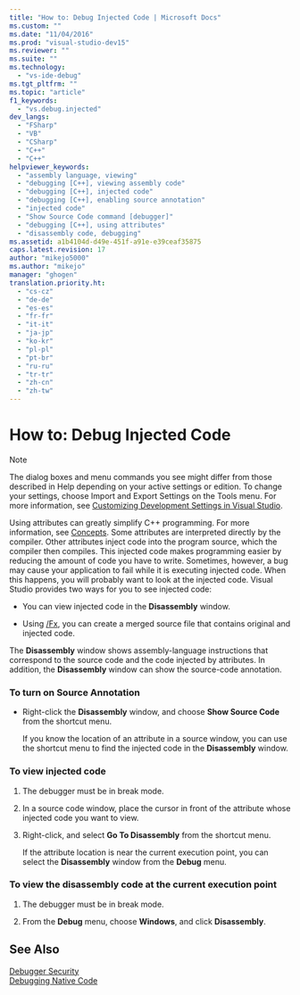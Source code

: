 ```yaml
---
title: "How to: Debug Injected Code | Microsoft Docs"
ms.custom: ""
ms.date: "11/04/2016"
ms.prod: "visual-studio-dev15"
ms.reviewer: ""
ms.suite: ""
ms.technology: 
  - "vs-ide-debug"
ms.tgt_pltfrm: ""
ms.topic: "article"
f1_keywords: 
  - "vs.debug.injected"
dev_langs: 
  - "FSharp"
  - "VB"
  - "CSharp"
  - "C++"
  - "C++"
helpviewer_keywords: 
  - "assembly language, viewing"
  - "debugging [C++], viewing assembly code"
  - "debugging [C++], injected code"
  - "debugging [C++], enabling source annotation"
  - "injected code"
  - "Show Source Code command [debugger]"
  - "debugging [C++], using attributes"
  - "disassembly code, debugging"
ms.assetid: a1b4104d-d49e-451f-a91e-e39ceaf35875
caps.latest.revision: 17
author: "mikejo5000"
ms.author: "mikejo"
manager: "ghogen"
translation.priority.ht: 
  - "cs-cz"
  - "de-de"
  - "es-es"
  - "fr-fr"
  - "it-it"
  - "ja-jp"
  - "ko-kr"
  - "pl-pl"
  - "pt-br"
  - "ru-ru"
  - "tr-tr"
  - "zh-cn"
  - "zh-tw"
---
```

# How to: Debug Injected Code
> [!NOTE]
>  The dialog boxes and menu commands you see might differ from those described in Help depending on your active settings or edition. To change your settings, choose Import and Export Settings on the Tools menu. For more information, see [Customizing Development Settings in Visual Studio](http://msdn.microsoft.com/en-us/22c4debb-4e31-47a8-8f19-16f328d7dcd3).  
  
 Using attributes can greatly simplify C++ programming. For more information, see [Concepts](/visual-cpp/windows/attributed-programming-concepts). Some attributes are interpreted directly by the compiler. Other attributes inject code into the program source, which the compiler then compiles. This injected code makes programming easier by reducing the amount of code you have to write. Sometimes, however, a bug may cause your application to fail while it is executing injected code. When this happens, you will probably want to look at the injected code. Visual Studio provides two ways for you to see injected code:  
  
-   You can view injected code in the **Disassembly** window.  
  
-   Using [/Fx](/visual-cpp/build/reference/fx-merge-injected-code), you can create a merged source file that contains original and injected code.  
  
 The **Disassembly** window shows assembly-language instructions that correspond to the source code and the code injected by attributes. In addition, the **Disassembly** window can show the source-code annotation.  
  
### To turn on Source Annotation  
  
-   Right-click the **Disassembly** window, and choose **Show Source Code** from the shortcut menu.  
  
     If you know the location of an attribute in a source window, you can use the shortcut menu to find the injected code in the **Disassembly** window.  
  
### To view injected code  
  
1.  The debugger must be in break mode.  
  
2.  In a source code window, place the cursor in front of the attribute whose injected code you want to view.  
  
3.  Right-click, and select **Go To Disassembly** from the shortcut menu.  
  
     If the attribute location is near the current execution point, you can select the **Disassembly** window from the **Debug** menu.  
  
### To view the disassembly code at the current execution point  
  
1.  The debugger must be in break mode.  
  
2.  From the **Debug** menu, choose **Windows**, and click **Disassembly**.  
  
## See Also  
 [Debugger Security](../debugger/debugger-security.md)   
 [Debugging Native Code](../debugger/debugging-native-code.md)